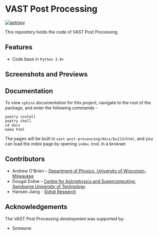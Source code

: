 # VAST Post Processing

[![astropy](http://img.shields.io/badge/powered%20by-AstroPy-orange.svg?style=flat)](http://www.astropy.org/)

This repository holds the code of VAST Post Processing.

## Features

* Code base in `Python 3.8+`

## Screenshots and Previews

## Documentation

To view `sphinx` documentation for this project, navigate to the root of the package, and
enter the following commands - 
```
poetry install
poetry shell
cd docs
make html
```
The pages will be built in `vast-post-processing/docs/build/html`, and you can
load the index page by opening `index.html` in a browser.


## Contributors

* Andrew O'Brien – [Department of Physics, University of Wisconsin-Milwaukee](https://uwm.edu/physics/research/astronomy-gravitation-cosmology/)
* Dougal Dobie – [Centre for Astrophysics and Supercomputing, Swinburne University of Technology](https://www.swinburne.edu.au/research/our-research/access-our-research/find-a-researcher-or-supervisor/researcher-profile/?id=ddobie)
* Hansen Jiang - [Sidrat Research](https://www.sidratresearch.com/)

## Acknowledgements

The VAST Post Processing development was supported by:

* Someone
